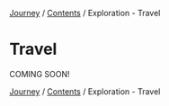 [Journey](/wiki.md) / [Contents](/wiki/index.md) / Exploration - Travel

# Travel
COMING SOON!

[Journey](/wiki.md) / [Contents](/wiki/index.md) / Exploration - Travel